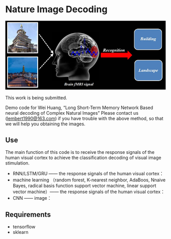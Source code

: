 # Nature Image Decoding

![Decoding.jpg](Decoding.jpg)

This work is being submitted.

Demo code for Wei Huang, “Long Short-Term Memory Network Based neural decoding of Complex Natural Images”
Please contact us (lembert1990@163.com) if you have trouble with the above method, so that we will help you obtaining the images.

## Use
The main function of this code is to receive the response signals of the human visual cortex to achieve the classification decoding of visual image stimulation.
-	RNN/LSTM/GRU —— the response signals of the human visual cortex：
-	machine learning （random forest, K-nearest neighbor, AdaBoos, Nnaive Bayes, radical basis function support vector machine, linear support vector machine）—— the response signals of the human visual cortex：
-	CNN —— image：

## Requirements
-	tensorflow
-	sklearn

